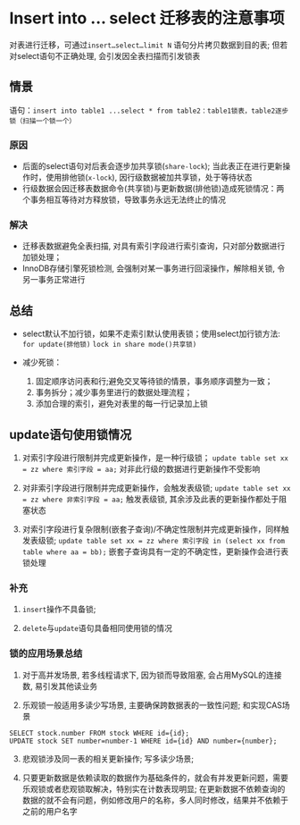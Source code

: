 # Insert into ... select 迁移表的注意事项

对表进行迁移，可通过`insert…select…limit N` 语句分片拷贝数据到目的表; 但若对select语句不正确处理, 会引发因全表扫描而引发锁表

## 情景

语句：`insert into table1 ...select * from table2：table1锁表，table2逐步锁（扫描一个锁一个）`

### 原因

- 后面的select语句对后表会逐步加共享锁(`share-lock`); 当此表正在进行更新操作时，使用排他锁(`x-lock`), 因行级数据被加共享锁，处于等待状态
- 行级数据会因迁移表数据命令(共享锁)与更新数据(排他锁)造成死锁情况：两个事务相互等待对方释放锁，导致事务永远无法终止的情况

### 解决

- 迁移表数据避免全表扫描, 对具有索引字段进行索引查询，只对部分数据进行加锁处理；
- InnoDB存储引擎死锁检测, 会强制对某一事务进行回滚操作，解除相关锁, 令另一事务正常进行

## 总结

- select默认不加行锁，如果不走索引默认使用表锁；使用select加行锁方法: `for update(排他锁)` `lock in share mode()共享锁)`

- 减少死锁：
    1. 固定顺序访问表和行;避免交叉等待锁的情景，事务顺序调整为一致；
    2. 事务拆分；减少事务里进行的数据处理流程；
    3. 添加合理的索引，避免对表里的每一行记录加上锁

## update语句使用锁情况

1. 对索引字段进行限制并完成更新操作，是一种行级锁；
`update table set xx = zz where 索引字段 = aa;` 对非此行级的数据进行更新操作不受影响

2. 对非索引字段进行限制并完成更新操作，会触发表级锁; 
`update table set xx = zz where 非索引字段 = aa;` 触发表级锁, 其余涉及此表的更新操作都处于阻塞状态

3. 对索引字段进行复杂限制(嵌套子查询)/不确定性限制并完成更新操作，同样触发表级锁;
`update table set xx = zz where 索引字段 in (select xx from table where aa = bb);` 嵌套子查询具有一定的不确定性，更新操作会进行表锁处理

### 补充

1. `insert`操作不具备锁;

2. `delete`与`update`语句具备相同使用锁的情况

### 锁的应用场景总结

1. 对于高并发场景, 若多线程请求下, 因为锁而导致阻塞, 会占用MySQL的连接数, 易引发其他读业务

2. 乐观锁一般适用多读少写场景, 主要确保跨数据表的一致性问题; 和实现CAS场景

```mysql
SELECT stock.number FROM stock WHERE id={id};
UPDATE stock SET number=number-1 WHERE id={id} AND number={number};
```

3. 悲观锁涉及同一表的相关更新操作; 写多读少场景;

4. 只要更新数据是依赖读取的数据作为基础条件的，就会有并发更新问题，需要乐观锁或者悲观锁取解决，特别实在计数表现明显; 在更新数据不依赖查询的数据的就不会有问题，例如修改用户的名称，多人同时修改，结果并不依赖于之前的用户名字

